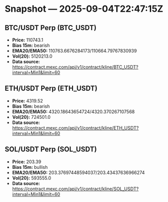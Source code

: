 # Snapshot — 2025-09-04T22:47:15Z

## BTC/USDT Perp (BTC_USDT)
- **Price:** 110743.1
- **Bias 15m:** bearish
- **EMA20/EMA50:** 110763.6676284173/110664.79767830939
- **Vol(20):** 5120213.0
- **Data source:** https://contract.mexc.com/api/v1/contract/kline/BTC_USDT?interval=Min1&limit=60

## ETH/USDT Perp (ETH_USDT)
- **Price:** 4319.52
- **Bias 15m:** bearish
- **EMA20/EMA50:** 4320.18643654724/4320.370267107568
- **Vol(20):** 724501.0
- **Data source:** https://contract.mexc.com/api/v1/contract/kline/ETH_USDT?interval=Min1&limit=60

## SOL/USDT Perp (SOL_USDT)
- **Price:** 203.39
- **Bias 15m:** bullish
- **EMA20/EMA50:** 203.37697448594037/203.43437636966274
- **Vol(20):** 593555.0
- **Data source:** https://contract.mexc.com/api/v1/contract/kline/SOL_USDT?interval=Min1&limit=60
